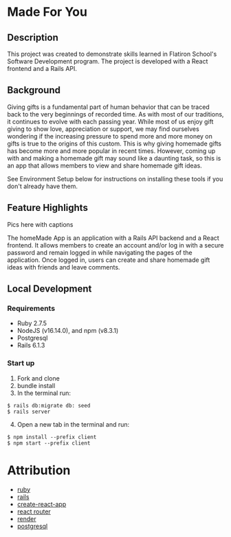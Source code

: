 # Made For You

## Description

This project was created to demonstrate skills learned in Flatiron School's Software Development program.
The project is developed with a React frontend and a Rails API. 



## Background
Giving gifts is a fundamental part of human behavior that can be traced back to the very beginnings of recorded time. As with most of our traditions, it continues to evolve with each passing year. While most of us enjoy gift giving to show love, appreciation or support, we may find ourselves wondering if the increasing pressure to spend more and more money on gifts is true to the origins of this custom. This is why giving homemade gifts has become more and more popular in recent times.
However, coming up with and making a homemade gift may sound like a daunting task, so this is an app that allows members to view and share homemade gift ideas.


See Environment Setup below for instructions on installing these tools if you
don't already have them.


## Feature Highlights 
Pics here with captions

The homeMade App is an application with a Rails API backend and a React frontend.  It allows members to create an account and/or log in with a secure password and remain logged in while navigating the pages of the application. Once logged in, users can create and share homemade gift ideas with friends and leave comments.


## Local Development

### Requirements
- Ruby 2.7.5
- NodeJS (v16.14.0), and npm (v8.3.1)
- Postgresql
- Rails 6.1.3

### Start up
1. Fork and clone
2. bundle install
3. In the terminal run: 
```console
$ rails db:migrate db: seed
$ rails server
```

4. Open a new tab in the terminal and run: 
```console
$ npm install --prefix client
$ npm start --prefix client
```

# Attribution
- [ruby](https://www.ruby-lang.org/en/)
- [rails](https://guides.rubyonrails.org/v5.0/index.html)
- [create-react-app](https://create-react-app.dev/)
- [react router](https://reactrouter.com/)
- [render](https://render.com/)
- [postgresql](https://www.postgresql.org/)

